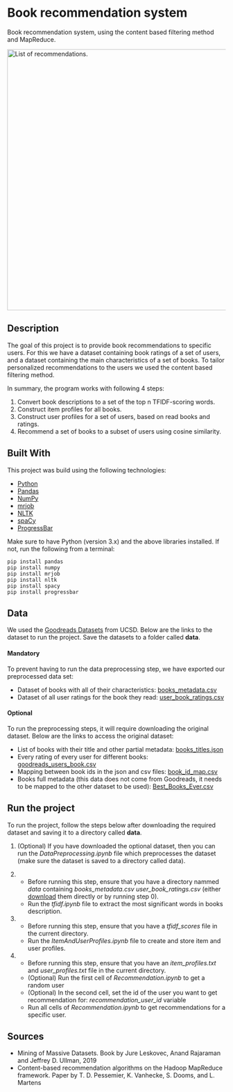 # Book recommendation system

Book recommendation system, using the content based filtering method and MapReduce.

<p align="left">
  <img src="https://user-images.githubusercontent.com/61467804/205084333-4b131699-3063-4858-bf31-5cc43e87bf85.png" alt="List of recommendations." width=600 />
</p>

## Description

The goal of this project is to provide book recommendations to specific users. For this we have a dataset containing book ratings of a set of users, and a dataset containing the main characteristics of a set of books. To tailor personalized recommendations to the users we used the content based filtering method.

In summary, the program works with following 4 steps:

1. Convert book descriptions to a set of the top n TFIDF-scoring words.
2. Construct item profiles for all books.
3. Construct user profiles for a set of users, based on read books and ratings.
4. Recommend a set of books to a subset of users using cosine similarity.

## Built With

This project was build using the following technologies:

- [Python](https://www.python.org/)
- [Pandas](https://pandas.pydata.org/)
- [NumPy](https://numpy.org/)
- [mrjob](https://mrjob.readthedocs.io/en/latest/)
- [NLTK](https://www.nltk.org/)
- [spaCy](https://spacy.io/)
- [ProgressBar](https://progressbar-2.readthedocs.io/en/latest/)

Make sure to have Python (version 3.x) and the above libraries installed. If not, run the following from a terminal:
```
pip install pandas
pip install numpy
pip install mrjob
pip install nltk
pip install spacy
pip install progressbar
```

## Data

We used the [Goodreads Datasets](https://sites.google.com/eng.ucsd.edu/ucsdbookgraph/home) from UCSD. Below are the links to the dataset to run the project. Save the datasets to a folder called **data**.

#### **Mandatory**

To prevent having to run the data preprocessing step, we have exported our preprocessed data set:

- Dataset of books with all of their characteristics: [books_metadata.csv](https://drive.google.com/file/d/18bopeQvWYmAUH5tga0X7dnM-HTneqVrU/view?usp=sharing)
- Dataset of all user ratings for the book they read: [user_book_ratings.csv](https://drive.google.com/file/d/1813UCk3913FR0TgGh3yJqXtOawaW54Gv/view?usp=sharing)

#### **Optional**

To run the preprocessing steps, it will require downloading the original dataset.
Below are the links to access the original dataset:

- List of books with their title and other partial metadata: [books_titles.json](https://drive.google.com/file/d/1Iqv9TROqNgYbUDijSaDegv4EPpxO97t3/view?usp=sharing)
- Every rating of every user for different books: [goodreads_users_book.csv](https://drive.google.com/open?id=1zmylV7XW2dfQVCLeg1LbllfQtHD2KUon)
- Mapping between book ids in the json and csv files: [book_id_map.csv](https://drive.google.com/uc?id=1CHTAaNwyzvbi1TR08MJrJ03BxA266Yxr)
- Books full metadata (this data does not come from Goodreads, it needs to be mapped to the other dataset to be used): [Best_Books_Ever.csv](https://zenodo.org/record/4265096?fbclid=IwAR3GKs_9DD4UMYx7i3D9HWZl91fjdC5UQkwtX8K-b1Cos5DBVEGI-pyPyLI)

## Run the project

To run the project, follow the steps below after downloading the required dataset and saving it to a directory called **data**.

1. (Optional) If you have downloaded the optional dataset, then you can run the _DataPreprocessing.ipynb_ file which preprocesses the dataset (make sure the dataset is saved to a directory called data).
2. - Before running this step, ensure that you have a directory nammed _data_ containing _books_metadata.csv_ _user_book_ratings.csv_ (either [download](#mandatory) them directly or by running step 0).

   * Run the _tfidf.ipynb_ file to extract the most significant words in books description.

3. - Before running this step, ensure that you have a _tfidf_scores_ file in the current directory.

   * Run the _ItemAndUserProfiles.ipynb_ file to create and store item and user profiles.

4. - Before running this step, ensure that you have an _item_profiles.txt_ and _user_profiles.txt_ file in the current directory.
   * (Optional) Run the first cell of _Recommendation.ipynb_ to get a random user
   * (Optional) In the second cell, set the id of the user you want to get recommendation for: _recommendation_user_id_ variable
   * Run all cells of _Recommendation.ipynb_ to get recommendations for a specific user.

## Sources

- Mining of Massive Datasets. Book by Jure Leskovec, Anand Rajaraman and Jeffrey D. Ullman, 2019
- Content-based recommendation algorithms on the Hadoop MapReduce framework. Paper by T. D. Pessemier, K. Vanhecke, S. Dooms, and L. Martens
